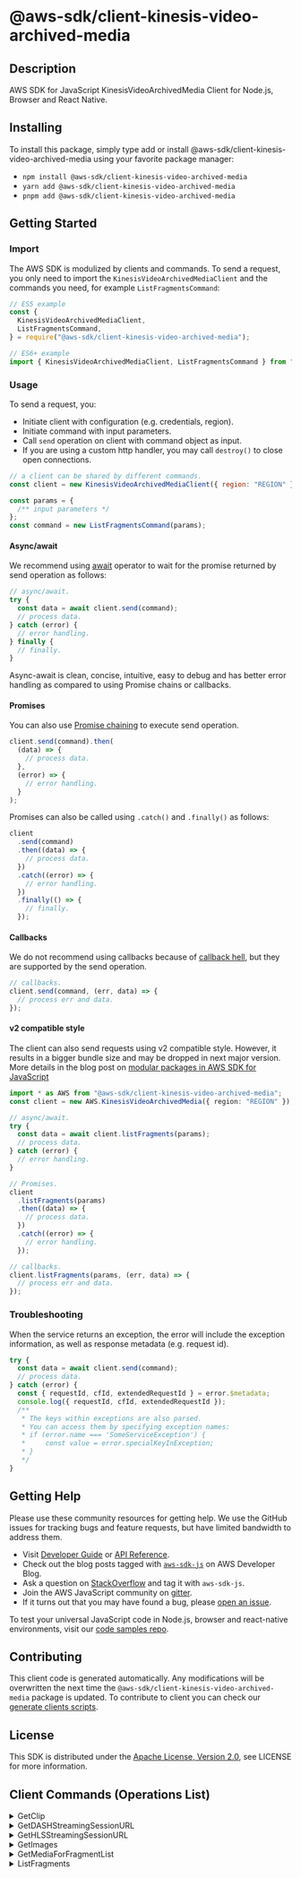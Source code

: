 <!-- generated file, do not edit directly -->

# @aws-sdk/client-kinesis-video-archived-media

## Description

AWS SDK for JavaScript KinesisVideoArchivedMedia Client for Node.js, Browser and React Native.

<p></p>

## Installing

To install this package, simply type add or install @aws-sdk/client-kinesis-video-archived-media
using your favorite package manager:

- `npm install @aws-sdk/client-kinesis-video-archived-media`
- `yarn add @aws-sdk/client-kinesis-video-archived-media`
- `pnpm add @aws-sdk/client-kinesis-video-archived-media`

## Getting Started

### Import

The AWS SDK is modulized by clients and commands.
To send a request, you only need to import the `KinesisVideoArchivedMediaClient` and
the commands you need, for example `ListFragmentsCommand`:

```js
// ES5 example
const {
  KinesisVideoArchivedMediaClient,
  ListFragmentsCommand,
} = require("@aws-sdk/client-kinesis-video-archived-media");
```

```ts
// ES6+ example
import { KinesisVideoArchivedMediaClient, ListFragmentsCommand } from "@aws-sdk/client-kinesis-video-archived-media";
```

### Usage

To send a request, you:

- Initiate client with configuration (e.g. credentials, region).
- Initiate command with input parameters.
- Call `send` operation on client with command object as input.
- If you are using a custom http handler, you may call `destroy()` to close open connections.

```js
// a client can be shared by different commands.
const client = new KinesisVideoArchivedMediaClient({ region: "REGION" });

const params = {
  /** input parameters */
};
const command = new ListFragmentsCommand(params);
```

#### Async/await

We recommend using [await](https://developer.mozilla.org/en-US/docs/Web/JavaScript/Reference/Operators/await)
operator to wait for the promise returned by send operation as follows:

```js
// async/await.
try {
  const data = await client.send(command);
  // process data.
} catch (error) {
  // error handling.
} finally {
  // finally.
}
```

Async-await is clean, concise, intuitive, easy to debug and has better error handling
as compared to using Promise chains or callbacks.

#### Promises

You can also use [Promise chaining](https://developer.mozilla.org/en-US/docs/Web/JavaScript/Guide/Using_promises#chaining)
to execute send operation.

```js
client.send(command).then(
  (data) => {
    // process data.
  },
  (error) => {
    // error handling.
  }
);
```

Promises can also be called using `.catch()` and `.finally()` as follows:

```js
client
  .send(command)
  .then((data) => {
    // process data.
  })
  .catch((error) => {
    // error handling.
  })
  .finally(() => {
    // finally.
  });
```

#### Callbacks

We do not recommend using callbacks because of [callback hell](http://callbackhell.com/),
but they are supported by the send operation.

```js
// callbacks.
client.send(command, (err, data) => {
  // process err and data.
});
```

#### v2 compatible style

The client can also send requests using v2 compatible style.
However, it results in a bigger bundle size and may be dropped in next major version. More details in the blog post
on [modular packages in AWS SDK for JavaScript](https://aws.amazon.com/blogs/developer/modular-packages-in-aws-sdk-for-javascript/)

```ts
import * as AWS from "@aws-sdk/client-kinesis-video-archived-media";
const client = new AWS.KinesisVideoArchivedMedia({ region: "REGION" });

// async/await.
try {
  const data = await client.listFragments(params);
  // process data.
} catch (error) {
  // error handling.
}

// Promises.
client
  .listFragments(params)
  .then((data) => {
    // process data.
  })
  .catch((error) => {
    // error handling.
  });

// callbacks.
client.listFragments(params, (err, data) => {
  // process err and data.
});
```

### Troubleshooting

When the service returns an exception, the error will include the exception information,
as well as response metadata (e.g. request id).

```js
try {
  const data = await client.send(command);
  // process data.
} catch (error) {
  const { requestId, cfId, extendedRequestId } = error.$metadata;
  console.log({ requestId, cfId, extendedRequestId });
  /**
   * The keys within exceptions are also parsed.
   * You can access them by specifying exception names:
   * if (error.name === 'SomeServiceException') {
   *     const value = error.specialKeyInException;
   * }
   */
}
```

## Getting Help

Please use these community resources for getting help.
We use the GitHub issues for tracking bugs and feature requests, but have limited bandwidth to address them.

- Visit [Developer Guide](https://docs.aws.amazon.com/sdk-for-javascript/v3/developer-guide/welcome.html)
  or [API Reference](https://docs.aws.amazon.com/AWSJavaScriptSDK/v3/latest/index.html).
- Check out the blog posts tagged with [`aws-sdk-js`](https://aws.amazon.com/blogs/developer/tag/aws-sdk-js/)
  on AWS Developer Blog.
- Ask a question on [StackOverflow](https://stackoverflow.com/questions/tagged/aws-sdk-js) and tag it with `aws-sdk-js`.
- Join the AWS JavaScript community on [gitter](https://gitter.im/aws/aws-sdk-js-v3).
- If it turns out that you may have found a bug, please [open an issue](https://github.com/aws/aws-sdk-js-v3/issues/new/choose).

To test your universal JavaScript code in Node.js, browser and react-native environments,
visit our [code samples repo](https://github.com/aws-samples/aws-sdk-js-tests).

## Contributing

This client code is generated automatically. Any modifications will be overwritten the next time the `@aws-sdk/client-kinesis-video-archived-media` package is updated.
To contribute to client you can check our [generate clients scripts](https://github.com/aws/aws-sdk-js-v3/tree/main/scripts/generate-clients).

## License

This SDK is distributed under the
[Apache License, Version 2.0](http://www.apache.org/licenses/LICENSE-2.0),
see LICENSE for more information.

## Client Commands (Operations List)

<details>
<summary>
GetClip
</summary>

[Command API Reference](https://docs.aws.amazon.com/AWSJavaScriptSDK/v3/latest/client/kinesis-video-archived-media/command/GetClipCommand/) / [Input](https://docs.aws.amazon.com/AWSJavaScriptSDK/v3/latest/Package/-aws-sdk-client-kinesis-video-archived-media/Interface/GetClipCommandInput/) / [Output](https://docs.aws.amazon.com/AWSJavaScriptSDK/v3/latest/Package/-aws-sdk-client-kinesis-video-archived-media/Interface/GetClipCommandOutput/)

</details>
<details>
<summary>
GetDASHStreamingSessionURL
</summary>

[Command API Reference](https://docs.aws.amazon.com/AWSJavaScriptSDK/v3/latest/client/kinesis-video-archived-media/command/GetDASHStreamingSessionURLCommand/) / [Input](https://docs.aws.amazon.com/AWSJavaScriptSDK/v3/latest/Package/-aws-sdk-client-kinesis-video-archived-media/Interface/GetDASHStreamingSessionURLCommandInput/) / [Output](https://docs.aws.amazon.com/AWSJavaScriptSDK/v3/latest/Package/-aws-sdk-client-kinesis-video-archived-media/Interface/GetDASHStreamingSessionURLCommandOutput/)

</details>
<details>
<summary>
GetHLSStreamingSessionURL
</summary>

[Command API Reference](https://docs.aws.amazon.com/AWSJavaScriptSDK/v3/latest/client/kinesis-video-archived-media/command/GetHLSStreamingSessionURLCommand/) / [Input](https://docs.aws.amazon.com/AWSJavaScriptSDK/v3/latest/Package/-aws-sdk-client-kinesis-video-archived-media/Interface/GetHLSStreamingSessionURLCommandInput/) / [Output](https://docs.aws.amazon.com/AWSJavaScriptSDK/v3/latest/Package/-aws-sdk-client-kinesis-video-archived-media/Interface/GetHLSStreamingSessionURLCommandOutput/)

</details>
<details>
<summary>
GetImages
</summary>

[Command API Reference](https://docs.aws.amazon.com/AWSJavaScriptSDK/v3/latest/client/kinesis-video-archived-media/command/GetImagesCommand/) / [Input](https://docs.aws.amazon.com/AWSJavaScriptSDK/v3/latest/Package/-aws-sdk-client-kinesis-video-archived-media/Interface/GetImagesCommandInput/) / [Output](https://docs.aws.amazon.com/AWSJavaScriptSDK/v3/latest/Package/-aws-sdk-client-kinesis-video-archived-media/Interface/GetImagesCommandOutput/)

</details>
<details>
<summary>
GetMediaForFragmentList
</summary>

[Command API Reference](https://docs.aws.amazon.com/AWSJavaScriptSDK/v3/latest/client/kinesis-video-archived-media/command/GetMediaForFragmentListCommand/) / [Input](https://docs.aws.amazon.com/AWSJavaScriptSDK/v3/latest/Package/-aws-sdk-client-kinesis-video-archived-media/Interface/GetMediaForFragmentListCommandInput/) / [Output](https://docs.aws.amazon.com/AWSJavaScriptSDK/v3/latest/Package/-aws-sdk-client-kinesis-video-archived-media/Interface/GetMediaForFragmentListCommandOutput/)

</details>
<details>
<summary>
ListFragments
</summary>

[Command API Reference](https://docs.aws.amazon.com/AWSJavaScriptSDK/v3/latest/client/kinesis-video-archived-media/command/ListFragmentsCommand/) / [Input](https://docs.aws.amazon.com/AWSJavaScriptSDK/v3/latest/Package/-aws-sdk-client-kinesis-video-archived-media/Interface/ListFragmentsCommandInput/) / [Output](https://docs.aws.amazon.com/AWSJavaScriptSDK/v3/latest/Package/-aws-sdk-client-kinesis-video-archived-media/Interface/ListFragmentsCommandOutput/)

</details>
